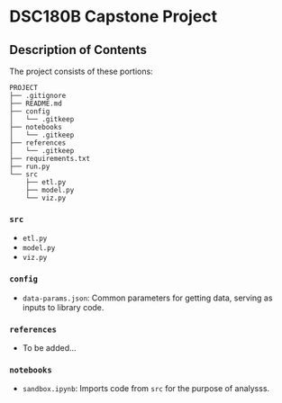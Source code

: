 # DSC180B Capstone Project

## Description of Contents

The project consists of these portions:
```
PROJECT
├── .gitignore
├── README.md
├── config
│   └── .gitkeep
├── notebooks
│   └── .gitkeep
├── references
│   └── .gitkeep
├── requirements.txt
├── run.py
└── src
    ├── etl.py
    ├── model.py
    └── viz.py
```

### `src`

* `etl.py`
* `model.py`
* `viz.py`

### `config`

* `data-params.json`: Common parameters for getting data, serving as inputs to library code.

### `references`

* To be added...

### `notebooks`

* `sandbox.ipynb`: Imports code from `src` for the purpose of analysss. 
